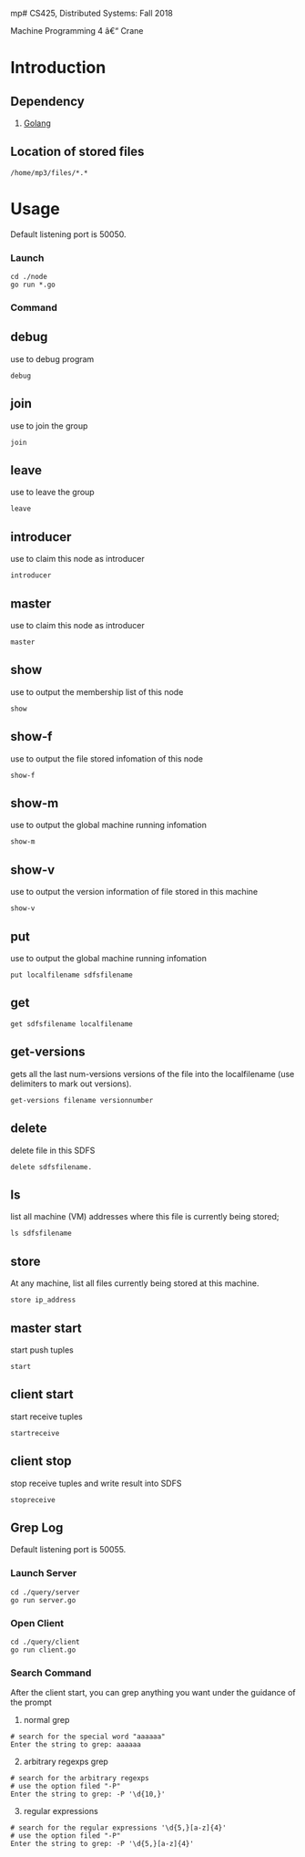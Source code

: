 mp# CS425, Distributed Systems: Fall 2018

Machine Programming 4 â€“ Crane

# Introduction

## Dependency

1. [Golang](https://golang.org/doc/install)

## Location of stored files

```
/home/mp3/files/*.*
```

# Usage

Default listening port is 50050.

### Launch

```shell
cd ./node
go run *.go
```

### Command

## debug

use to debug program

```
debug
```

## join

use to join the group

```
join
```

## leave

use to leave the group

```
leave
```

## introducer

use to claim this node as introducer

```
introducer
```

## master

use to claim this node as introducer

```
master
```

## show

use to output the membership list of this node

```
show
```

## show-f

use to output the file stored infomation of this node

```
show-f
```

## show-m

use to output the global machine running infomation

```
show-m
```

## show-v

use to output the version information of file stored in this machine

```
show-v
```

## put

use to output the global machine running infomation

```
put localfilename sdfsfilename
```

## get

```
get sdfsfilename localfilename
```

## get-versions

gets all the last num-versions versions of the file into the localfilename (use delimiters to mark out versions).

```
get-versions filename versionnumber
```

## delete

delete file in this SDFS

```
delete sdfsfilename.
```

## ls

list all machine (VM) addresses where this file is currently being stored;

```
ls sdfsfilename
```

## store

At any machine, list all files currently being stored at this machine.

```
store ip_address
```

## master start

start push tuples

```
start
```

## client start

start receive tuples

```
startreceive
```

## client stop

stop receive tuples and write result into SDFS

```
stopreceive
```

## Grep Log

Default listening port is 50055.

### Launch Server

```shell
cd ./query/server
go run server.go
```

### Open Client

```shell
cd ./query/client
go run client.go
```

### Search Command

After the client start, you can grep anything you want under the guidance of the prompt

1. normal grep

```shell
# search for the special word "aaaaaa"
Enter the string to grep: aaaaaa
```

2. arbitrary regexps grep

```shell
# search for the arbitrary regexps
# use the option filed "-P"
Enter the string to grep: -P '\d{10,}'
```

3. regular expressions

```shell
# search for the regular expressions '\d{5,}[a-z]{4}'
# use the option filed "-P"
Enter the string to grep: -P '\d{5,}[a-z]{4}'
```
